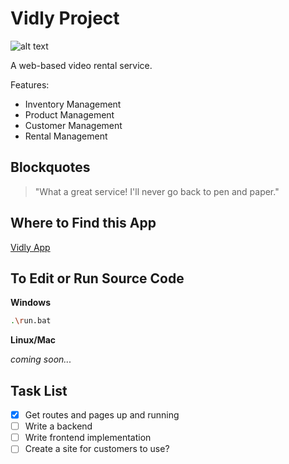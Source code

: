 # Vidly Project

![alt text](movie-posters.jpg)

A web-based video rental service.

Features:

- Inventory Management
- Product Management
- Customer Management
- Rental Management

## Blockquotes

> "What a great service! I'll never go back to pen and paper."

## Where to Find this App

[Vidly App](https://www.google.com)

## To Edit or Run Source Code

**Windows**

```bash
.\run.bat
```

**Linux/Mac**

_coming soon..._

## Task List

- [x] Get routes and pages up and running
- [ ] Write a backend
- [ ] Write frontend implementation
- [ ] Create a site for customers to use?
